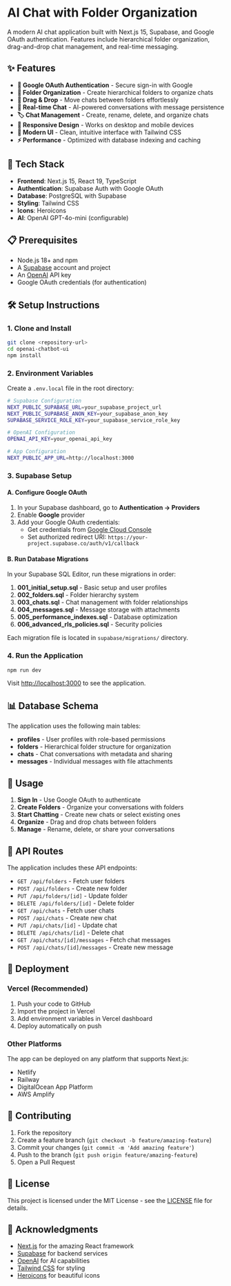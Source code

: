# AI Chat with Folder Organization

A modern AI chat application built with Next.js 15, Supabase, and Google OAuth authentication. Features include hierarchical folder organization, drag-and-drop chat management, and real-time messaging.

## ✨ Features

- **🔐 Google OAuth Authentication** - Secure sign-in with Google
- **📁 Folder Organization** - Create hierarchical folders to organize chats
- **🎯 Drag & Drop** - Move chats between folders effortlessly
- **💬 Real-time Chat** - AI-powered conversations with message persistence
- **🏷️ Chat Management** - Create, rename, delete, and organize chats
- **📱 Responsive Design** - Works on desktop and mobile devices
- **🎨 Modern UI** - Clean, intuitive interface with Tailwind CSS
- **⚡ Performance** - Optimized with database indexing and caching

## 🚀 Tech Stack

- **Frontend**: Next.js 15, React 19, TypeScript
- **Authentication**: Supabase Auth with Google OAuth
- **Database**: PostgreSQL with Supabase
- **Styling**: Tailwind CSS
- **Icons**: Heroicons
- **AI**: OpenAI GPT-4o-mini (configurable)

## 📋 Prerequisites

- Node.js 18+ and npm
- A [Supabase](https://supabase.com) account and project
- An [OpenAI](https://platform.openai.com) API key
- Google OAuth credentials (for authentication)

## 🛠️ Setup Instructions

### 1. Clone and Install

```bash
git clone <repository-url>
cd openai-chatbot-ui
npm install
```

### 2. Environment Variables

Create a `.env.local` file in the root directory:

```bash
# Supabase Configuration
NEXT_PUBLIC_SUPABASE_URL=your_supabase_project_url
NEXT_PUBLIC_SUPABASE_ANON_KEY=your_supabase_anon_key
SUPABASE_SERVICE_ROLE_KEY=your_supabase_service_role_key

# OpenAI Configuration
OPENAI_API_KEY=your_openai_api_key

# App Configuration
NEXT_PUBLIC_APP_URL=http://localhost:3000
```

### 3. Supabase Setup

#### A. Configure Google OAuth

1. In your Supabase dashboard, go to **Authentication → Providers**
2. Enable **Google** provider
3. Add your Google OAuth credentials:
   - Get credentials from [Google Cloud Console](https://console.cloud.google.com)
   - Set authorized redirect URI: `https://your-project.supabase.co/auth/v1/callback`

#### B. Run Database Migrations

In your Supabase SQL Editor, run these migrations in order:

1. **001_initial_setup.sql** - Basic setup and user profiles
2. **002_folders.sql** - Folder hierarchy system
3. **003_chats.sql** - Chat management with folder relationships
4. **004_messages.sql** - Message storage with attachments
5. **005_performance_indexes.sql** - Database optimization
6. **006_advanced_rls_policies.sql** - Security policies

Each migration file is located in `supabase/migrations/` directory.

### 4. Run the Application

```bash
npm run dev
```

Visit [http://localhost:3000](http://localhost:3000) to see the application.

## 📊 Database Schema

The application uses the following main tables:

- **profiles** - User profiles with role-based permissions
- **folders** - Hierarchical folder structure for organization
- **chats** - Chat conversations with metadata and sharing
- **messages** - Individual messages with file attachments

## 🎯 Usage

1. **Sign In** - Use Google OAuth to authenticate
2. **Create Folders** - Organize your conversations with folders
3. **Start Chatting** - Create new chats or select existing ones
4. **Organize** - Drag and drop chats between folders
5. **Manage** - Rename, delete, or share your conversations

## 🔧 API Routes

The application includes these API endpoints:

- `GET /api/folders` - Fetch user folders
- `POST /api/folders` - Create new folder
- `PUT /api/folders/[id]` - Update folder
- `DELETE /api/folders/[id]` - Delete folder
- `GET /api/chats` - Fetch user chats
- `POST /api/chats` - Create new chat
- `PUT /api/chats/[id]` - Update chat
- `DELETE /api/chats/[id]` - Delete chat
- `GET /api/chats/[id]/messages` - Fetch chat messages
- `POST /api/chats/[id]/messages` - Create new message

## 🚀 Deployment

### Vercel (Recommended)

1. Push your code to GitHub
2. Import the project in Vercel
3. Add environment variables in Vercel dashboard
4. Deploy automatically on push

### Other Platforms

The app can be deployed on any platform that supports Next.js:

- Netlify
- Railway
- DigitalOcean App Platform
- AWS Amplify

## 🤝 Contributing

1. Fork the repository
2. Create a feature branch (`git checkout -b feature/amazing-feature`)
3. Commit your changes (`git commit -m 'Add amazing feature'`)
4. Push to the branch (`git push origin feature/amazing-feature`)
5. Open a Pull Request

## 📝 License

This project is licensed under the MIT License - see the [LICENSE](LICENSE) file for details.

## 🙏 Acknowledgments

- [Next.js](https://nextjs.org) for the amazing React framework
- [Supabase](https://supabase.com) for backend services
- [OpenAI](https://openai.com) for AI capabilities
- [Tailwind CSS](https://tailwindcss.com) for styling
- [Heroicons](https://heroicons.com) for beautiful icons
